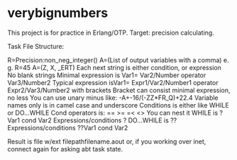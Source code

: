 # verybignumbers

This project is for practice in Erlang/OTP.
Target: precision calculating.

Task File Structure:

R=Precision:non_neg_integer() A=(List of output variables with a comma)
e. g. R=45 A=(Z, X, _ERT)
Each next string is either condition, or expression
No blank strings
Minimal expression is Var1= Var2/Number operator Var3/Number2
Typical expression isVar1= Expr1/Var2/Number1 operator Expr2/Var3/Number2 with brackets
Bracket can consist minimal expression, no less
You can use unary minus like: -A+-16/(-ZZ*FR_Q)+22.4
Variable names only is in camel case and underscore
Conditions is either like WHILE or DO...WHILE
Cond operators is: == >= =< <>
You can nest it
WHILE is
?Var1 cond Var2
Expressions/conditions
?
DO...WHILE is
??
Expressions/conditions
??Var1 cond Var2

Result is file w/ext filepathfilename.aout or, if you working over inet, connect again for asking abt task state.

